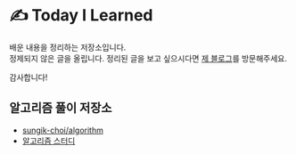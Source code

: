 # ✍️ Today I Learned

배운 내용을 정리하는 저장소입니다.  
정제되지 않은 글을 올립니다. 정리된 글을 보고 싶으시다면 [제 블로그](https://sungikchoi.com)를 방문해주세요.

감사합니다!

## 알고리즘 풀이 저장소

* [sungik-choi/algorithm](https://github.com/sungik-choi/algorithm)
* [알고리즘 스터디](https://github.com/ProblemSolvedStudy/problem-solved)

